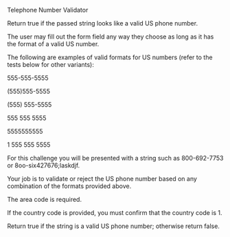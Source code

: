 Telephone Number Validator

Return true if the passed string looks like a valid US phone number.

The user may fill out the form field any way they choose as long as it has the format of a valid US number. 


The following are examples of valid formats for US numbers (refer to the tests below for other variants):

555-555-5555

(555)555-5555

(555) 555-5555

555 555 5555

5555555555

1 555 555 5555


For this challenge you will be presented with a string such as 800-692-7753 or 8oo-six427676;laskdjf. 

Your job is to validate or reject the US phone number based on any combination of the formats provided above. 

The area code is required. 

If the country code is provided, you must confirm that the country code is 1. 

Return true if the string is a valid US phone number; otherwise return false.
